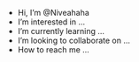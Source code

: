 - Hi, I’m @Niveahaha
- I’m interested in ...
- I’m currently learning ...
- I’m looking to collaborate on ...
- How to reach me ...

<!---
Niveahaha/Niveahaha is a ✨ special ✨ repository because its `README.md` (this file) appears on your GitHub profile.
You can click the Preview link to take a look at your changes.
--->
